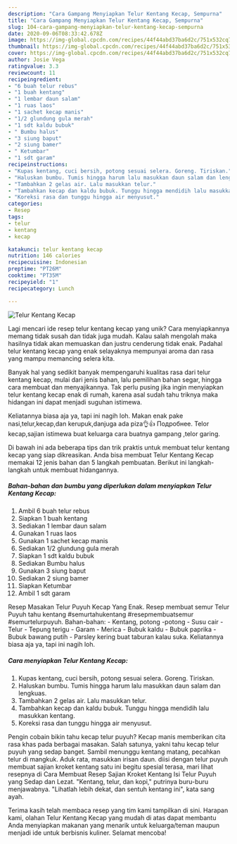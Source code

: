 ```yaml
---
description: "Cara Gampang Menyiapkan Telur Kentang Kecap, Sempurna"
title: "Cara Gampang Menyiapkan Telur Kentang Kecap, Sempurna"
slug: 104-cara-gampang-menyiapkan-telur-kentang-kecap-sempurna
date: 2020-09-06T08:33:42.678Z
image: https://img-global.cpcdn.com/recipes/44f44abd37ba6d2c/751x532cq70/telur-kentang-kecap-foto-resep-utama.jpg
thumbnail: https://img-global.cpcdn.com/recipes/44f44abd37ba6d2c/751x532cq70/telur-kentang-kecap-foto-resep-utama.jpg
cover: https://img-global.cpcdn.com/recipes/44f44abd37ba6d2c/751x532cq70/telur-kentang-kecap-foto-resep-utama.jpg
author: Josie Vega
ratingvalue: 3.3
reviewcount: 11
recipeingredient:
- "6 buah telur rebus"
- "1 buah kentang"
- "1 lembar daun salam"
- "1 ruas laos"
- "1 sachet kecap manis"
- "1/2 glundung gula merah"
- "1 sdt kaldu bubuk"
- " Bumbu halus"
- "3 siung baput"
- "2 siung bamer"
- " Ketumbar"
- "1 sdt garam"
recipeinstructions:
- "Kupas kentang, cuci bersih, potong sesuai selera. Goreng. Tiriskan."
- "Haluskan bumbu. Tumis hingga harum lalu masukkan daun salam dan lengkuas."
- "Tambahkan 2 gelas air. Lalu masukkan telur."
- "Tambahkan kecap dan kaldu bubuk. Tunggu hingga mendidih lalu masukkan kentang."
- "Koreksi rasa dan tunggu hingga air menyusut."
categories:
- Resep
tags:
- telur
- kentang
- kecap

katakunci: telur kentang kecap 
nutrition: 146 calories
recipecuisine: Indonesian
preptime: "PT26M"
cooktime: "PT35M"
recipeyield: "1"
recipecategory: Lunch

---
```



![Telur Kentang Kecap](https://img-global.cpcdn.com/recipes/44f44abd37ba6d2c/751x532cq70/telur-kentang-kecap-foto-resep-utama.jpg)

Lagi mencari ide resep telur kentang kecap yang unik? Cara menyiapkannya memang tidak susah dan tidak juga mudah. Kalau salah mengolah maka hasilnya tidak akan memuaskan dan justru cenderung tidak enak. Padahal telur kentang kecap yang enak selayaknya mempunyai aroma dan rasa yang mampu memancing selera kita.

Banyak hal yang sedikit banyak mempengaruhi kualitas rasa dari telur kentang kecap, mulai dari jenis bahan, lalu pemilihan bahan segar, hingga cara membuat dan menyajikannya. Tak perlu pusing jika ingin menyiapkan telur kentang kecap enak di rumah, karena asal sudah tahu triknya maka hidangan ini dapat menjadi suguhan istimewa.

Keliatannya biasa aja ya, tapi ini nagih loh. Makan enak pake nasi,telur,kecap,dan kerupuk,danjuga ada piza👌👍 Подробнее. Telor kecap,sajian istimewa buat keluarga cara buatnya gampang ,telor garing.


Di bawah ini ada beberapa tips dan trik praktis untuk membuat telur kentang kecap yang siap dikreasikan. Anda bisa membuat Telur Kentang Kecap memakai 12 jenis bahan dan 5 langkah pembuatan. Berikut ini langkah-langkah untuk membuat hidangannya.

<!--inarticleads1-->

##### Bahan-bahan dan bumbu yang diperlukan dalam menyiapkan Telur Kentang Kecap:

1. Ambil 6 buah telur rebus
1. Siapkan 1 buah kentang
1. Sediakan 1 lembar daun salam
1. Gunakan 1 ruas laos
1. Gunakan 1 sachet kecap manis
1. Sediakan 1/2 glundung gula merah
1. Siapkan 1 sdt kaldu bubuk
1. Sediakan  Bumbu halus
1. Gunakan 3 siung baput
1. Sediakan 2 siung bamer
1. Siapkan  Ketumbar
1. Ambil 1 sdt garam


Resep Masakan Telur Puyuh Kecap Yang Enak. Resep membuat semur Telur Puyuh tahu kentang #semurtahukentang #resepmembuatsemur #semurtelurpuyuh. Bahan-bahan: - Kentang, potong -potong - Susu cair - Telur - Tepung terigu - Garam - Merica - Bubuk kaldu - Bubuk paprika - Bubuk bawang putih - Parsley kering buat taburan kalau suka. Keliatannya biasa aja ya, tapi ini nagih loh. 

<!--inarticleads2-->

##### Cara menyiapkan Telur Kentang Kecap:

1. Kupas kentang, cuci bersih, potong sesuai selera. Goreng. Tiriskan.
1. Haluskan bumbu. Tumis hingga harum lalu masukkan daun salam dan lengkuas.
1. Tambahkan 2 gelas air. Lalu masukkan telur.
1. Tambahkan kecap dan kaldu bubuk. Tunggu hingga mendidih lalu masukkan kentang.
1. Koreksi rasa dan tunggu hingga air menyusut.


Pengin cobain bikin tahu kecap telur puyuh? Kecap manis memberikan cita rasa khas pada berbagai masakan. Salah satunya, yakni tahu kecap telur puyuh yang sedap banget. Sambil menunggu kentang matang, pecahkan telur di mangkuk. Aduk rata, masukkan irisan daun. diisi dengan telur puyuh membuat sajian kroket kentang satu ini begitu spesial terasa, mari lihat resepnya di Cara Membuat Resep Sajian Kroket Kentang Isi Telur Puyuh yang Sedap dan Lezat. &#34;Kentang, telur, dan kopi,&#34; putrinya buru-buru menjawabnya. &#34;Lihatlah lebih dekat, dan sentuh kentang ini&#34;, kata sang ayah. 

Terima kasih telah membaca resep yang tim kami tampilkan di sini. Harapan kami, olahan Telur Kentang Kecap yang mudah di atas dapat membantu Anda menyiapkan makanan yang menarik untuk keluarga/teman maupun menjadi ide untuk berbisnis kuliner. Selamat mencoba!
